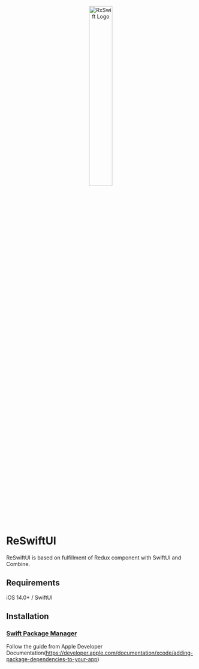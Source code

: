 <p align="center">
<img src="https://lh3.googleusercontent.com/pw/AP1GczNvMr9mwmN2dLJgzV4y9sPAmbRDbph2lpW6AgUla35L-sZSZOSlKfIo3OE1mb5eSq0erudZlzahIGCAaQW3RBgzzQb-aMpIazieBxhX7XuIhgbjU5Q=w1200" width="35%" alt="RxSwift Logo" />
</p>

# ReSwiftUI
ReSwiftUI is based on fulfillment of Redux component with SwiftUI and Combine.

## Requirements

iOS 14.0+ / SwiftUI

## Installation
### [Swift Package Manager](https://github.com/apple/swift-package-manager)

Follow the guide from Apple Developer Documentation(https://developer.apple.com/documentation/xcode/adding-package-dependencies-to-your-app)
